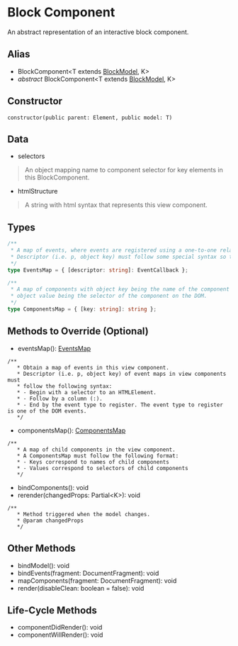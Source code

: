 # Block Component

An abstract representation of an interactive block component.

## Alias

* BlockComponent<T extends [BlockModel](base-classes/block-model.md)<K>, K>
* *abstract* BlockComponent<T extends [BlockModel](base-classes/block-model.md)<K>, K>

## Constructor

```constructor(public parent: Element, public model: T)```

## Data

* selectors
> An object mapping name to component selector for key elements in this BlockComponent.

* htmlStructure
> A string with html syntax that represents this view component.

## Types

```typescript
/**
 * A map of events, where events are registered using a one-to-one relationship.
 * Descriptor (i.e. p, object key) must follow some special syntax so that it only describes one event.
 */
type EventsMap = { [descriptor: string]: EventCallback };

/**
 * A map of components with object key being the name of the component and
 * object value being the selector of the component on the DOM.
 */
type ComponentsMap = { [key: string]: string };
```

## Methods to Override (Optional)

* eventsMap(): [EventsMap](base-classes/block-component?id=types)
```
/**
   * Obtain a map of events in this view component.
   * Descriptor (i.e. p, object key) of event maps in view components must
   * follow the following syntax:
   * - Begin with a selector to an HTMLElement.
   * - Follow by a column (:).
   * - End by the event type to register. The event type to register is one of the DOM events.
   */
```
* componentsMap(): [ComponentsMap](base-classes/block-component?id=types)
```
/**
   * A map of child components in the view component.
   * A ComponentsMap must follow the following format:
   * - Keys correspond to names of child components
   * - Values correspond to selectors of child components
   */
```
* bindComponents(): void
* rerender(changedProps: Partial\<K\>): void
```
/**
   * Method triggered when the model changes.
   * @param changedProps
   */
```

## Other Methods

* bindModel(): void
* bindEvents(fragment: DocumentFragment): void
* mapComponents(fragment: DocumentFragment): void
* render(disableClean: boolean = false): void

## Life-Cycle Methods

* componentDidRender(): void
* componentWillRender(): void